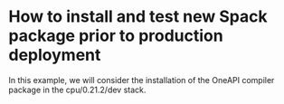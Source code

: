 # How to install and test new Spack package prior to production deployment

In this example, we will consider the installation of the OneAPI compiler package in the cpu/0.21.2/dev stack. 
